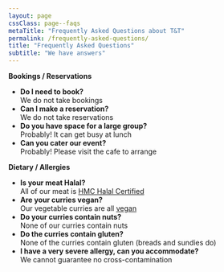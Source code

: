 ```yaml
---
layout: page
cssClass: page--faqs
metaTitle: "Frequently Asked Questions about T&T"
permalink: /frequently-asked-questions/
title: "Frequently Asked Questions"
subtitle: "We have answers"
---
```


**Bookings / Reservations**

- **Do I need to book?**  
We do not take bookings
- **Can I make a reservation?**  
We do not take reservations
- **Do you have space for a large group?**  
Probably! It can get busy at lunch
- **Can you cater our event?**  
Probably! Please visit the cafe to arrange

**Dietary / Allergies**

- **Is your meat Halal?**  
All of our meat is [HMC Halal Certified](https://halalhmc.org/)
- **Are your curries vegan?**  
Our vegetable curries are all [vegan](/vegan-curry)
- **Do your curries contain nuts?**  
None of our curries contain nuts
- **Do the curries contain gluten?**  
None of the curries contain gluten (breads and sundies do)
- **I have a very severe allergy, can you accommodate?**  
We cannot guarantee no cross-contamination
